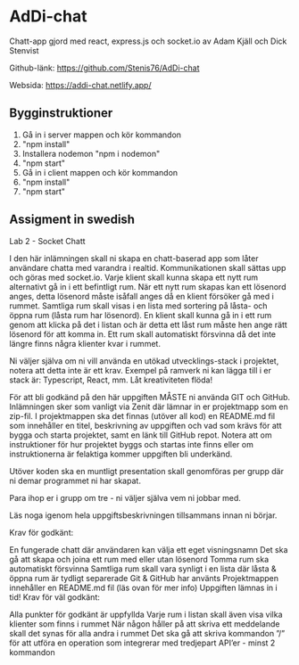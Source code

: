 # AdDi-chat

Chatt-app gjord med react, express.js och socket.io av Adam Kjäll och Dick Stenvist

Github-länk: https://github.com/Stenis76/AdDi-chat

Websida: https://addi-chat.netlify.app/

## Bygginstruktioner

1. Gå in i server mappen och kör kommandon
2. "npm install"
3. Installera nodemon "npm i nodemon"
4. "npm start"
5. Gå in i client mappen och kör kommandon
6. "npm install"
7. "npm start"

## Assigment in swedish

Lab 2 - Socket Chatt

I den här inlämningen skall ni skapa en chatt-baserad app som låter användare chatta med varandra i realtid. Kommunikationen skall sättas upp och göras med socket.io. Varje klient skall kunna skapa ett nytt rum alternativt gå in i ett befintligt rum. När ett nytt rum skapas kan ett lösenord anges, detta lösenord måste isåfall anges då en klient försöker gå med i rummet. Samtliga rum skall visas i en lista med sortering på låsta- och öppna rum (låsta rum har lösenord). En klient skall kunna gå in i ett rum genom att klicka på det i listan och är detta ett låst rum måste hen ange rätt lösenord för att komma in. Ett rum skall automatiskt försvinna då det inte längre finns några klienter kvar i rummet.

Ni väljer själva om ni vill använda en utökad utvecklings-stack i projektet, notera att detta inte är ett krav. Exempel på ramverk ni kan lägga till i er stack är: Typescript, React, mm. Låt kreativiteten flöda!

För att bli godkänd på den här uppgiften MÅSTE ni använda GIT och GitHub. Inlämningen sker som vanligt via Zenit där lämnar in er projektmapp som en zip-fil. I projektmappen ska det finnas (utöver all kod) en README.md fil som innehåller en titel, beskrivning av uppgiften och vad som krävs för att bygga och starta projektet, samt en länk till GitHub repot. Notera att om instruktioner för hur projektet byggs och startas inte finns eller om instruktionerna är felaktiga kommer uppgiften bli underkänd.

Utöver koden ska en muntligt presentation skall genomföras per grupp där ni demar programmet ni har skapat.

Para ihop er i grupp om tre - ni väljer själva vem ni jobbar med.

Läs noga igenom hela uppgiftsbeskrivningen tillsammans innan ni börjar.

Krav för godkänt:

En fungerade chatt där användaren kan välja ett eget visningsnamn
Det ska gå att skapa och joina ett rum med eller utan lösenord
Tomma rum ska automatiskt försvinna
Samtliga rum skall vara synligt i en lista där låsta & öppna rum är tydligt separerade
Git & GitHub har använts
Projektmappen innehåller en README.md fil (läs ovan för mer info)
Uppgiften lämnas in i tid!
Krav för väl godkänt:

Alla punkter för godkänt är uppfyllda
Varje rum i listan skall även visa vilka klienter som finns i rummet
När någon håller på att skriva ett meddelande skall det synas för alla andra i rummet
Det ska gå att skriva kommandon ”/” för att utföra en operation som integrerar med tredjepart API’er - minst 2 kommandon
